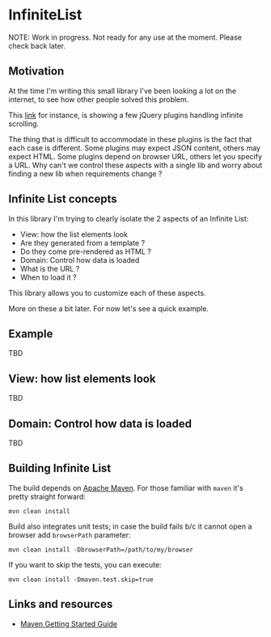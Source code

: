# InfiniteList

NOTE: Work in progress. Not ready for any use at the moment. Please check back later.

## Motivation
At the time I'm writing this small library I've been looking a lot on the internet, to see how other people solved this problem.

This [link](http://designbeep.com/2011/08/12/12-jquery-infinite-scrollingscroll-read-plugins-for-content-navigation/) for instance, is showing a few jQuery plugins handling infinite scrolling.

The thing that is difficult to accommodate in these plugins is the fact that each case is different. Some plugins may expect JSON content, others may expect HTML. Some plugins depend on browser URL, others let you specify a URL. Why can't we control these aspects with a single lib and worry about finding a new lib when requirements change ?

## Infinite List concepts

In this library I'm trying to clearly isolate the 2 aspects of an Infinite List:

* View: how the list elements look
 * Are they generated from a template ?
 * Do they come pre-rendered as HTML ?
* Domain: Control how data is loaded
 * What is the URL ?
 * When to load it ?

This library allows you to customize each of these aspects.

More on these a bit later. For now let's see a quick example.

## Example

TBD

## View: how list elements look

TBD

## Domain: Control how data is loaded

TBD

## Building Infinite List

The build depends on [Apache Maven](http://maven.apache.org/guides/getting-started/index.html).
For those familiar with `maven` it's pretty straight forward:

    mvn clean install

Build also integrates unit tests; in case the build fails b/c it cannot open a browser add `browserPath` parameter:

    mvn clean install -DbrowserPath=/path/to/my/browser

If you want to skip the tests, you can execute:

    mvn clean install -Dmaven.test.skip=true

## Links and resources

* [Maven Getting Started Guide](http://maven.apache.org/guides/getting-started/index.html)

